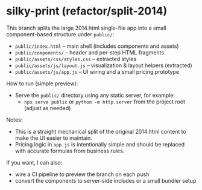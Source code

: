 # silky-print (refactor/split-2014)

This branch splits the large 2014.html single-file app into a small component-based structure under `public/`:

- `public/index.html` – main shell (includes components and assets)
- `public/components/` – header and per-step HTML fragments
- `public/assets/css/styles.css` – extracted styles
- `public/assets/js/layout.js` – visualization & layout helpers (extracted)
- `public/assets/js/app.js` – UI wiring and a small pricing prototype

How to run (simple preview):
- Serve the `public/` directory using any static server, for example:
  - `npx serve public` or `python -m http.server` from the project root (adjust as needed)

Notes:
- This is a straight mechanical split of the original 2014.html content to make the UI easier to maintain.
- Pricing logic in `app.js` is intentionally simple and should be replaced with accurate formulas from business rules.

If you want, I can also:
- wire a CI pipeline to preview the branch on each push
- convert the components to server-side includes or a small bundler setup